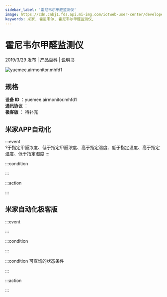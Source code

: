 ```yaml
---
sidebar_label: '霍尼韦尔甲醛监测仪'
image: https://cdn.cnbj1.fds.api.mi-img.com/iotweb-user-center/developer_1679047545524lgxXCBER.png?GalaxyAccessKeyId=AKVGLQWBOVIRQ3XLEW&Expires=9223372036854775807&Signature=ami1drVZpsVWuEDMoy7EgmK+emM=
keywords: 米家, 霍尼韦尔, 霍尼韦尔甲醛监测仪, 
---
```

# 霍尼韦尔甲醛监测仪

2019/3/29 发布 | [产品百科](https://home.mi.com/webapp/content/baike/product/index.html?model=yuemee.airmonitor.mhfd1/) | [说明书](https://home.mi.com/views/introduction.html?model=yuemee.airmonitor.mhfd1&region=cn)

![yuemee.airmonitor.mhfd1](https://cdn.cnbj1.fds.api.mi-img.com/iotweb-user-center/developer_1679047545524lgxXCBER.png?GalaxyAccessKeyId=AKVGLQWBOVIRQ3XLEW&Expires=9223372036854775807&Signature=ami1drVZpsVWuEDMoy7EgmK+emM=)

## 规格  
> 
**设备 ID** ：yuemee.airmonitor.mhfd1  
**通讯协议** ：  
**极客版**  ： 待补充 


## 米家APP自动化  

:::event  
?于指定甲醛浓度、低于指定甲醛浓度、高于指定温度、低于指定温度、高于指定湿度、低于指定湿度
:::

:::condition  

:::

:::action   

:::

## 米家自动化极客版  

:::event  

:::

:::condition  

:::

:::condition 可查询的状态条件  

:::

:::action  

:::

        
